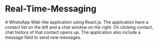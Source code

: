 # Real-Time-Messaging
A WhatsApp Web-like application using React.js. The application have a contact list on the left and a chat window on the right. On clicking contact, chat history of that contact opens up. The application also include a message field to send new messages. 
